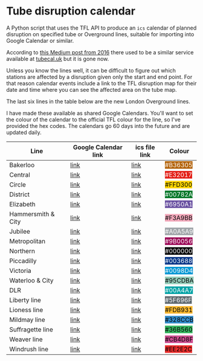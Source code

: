 # Tube disruption calendar

A Python script that uses the TFL API  to produce an `ics` calendar of planned disruption on specified tube or Overground lines, suitable for importing into Google Calendar or similar.

According to [this Medium post from 2016](https://medium.com/@ed.sparkes/a-tube-planned-works-calendar-91c7a483c3c4) there used to be a similar service available at [tubecal.uk](http://tubecal.uk/) but it is gone now.

Unless you know the lines well, it can be difficult to figure out which stations are affected by a disruption given only the start and end point. For that reason calendar events include a link to the TFL disruption map for their date and time where you can see the affected area on the tube map.

The last six lines in the table below are the new London Overground lines.

I have made these available as shared Google Calendars.  You'll want to set the colour of the calendar to the official TFL colour for the line, so I've provided the hex codes. The calendars go 60 days into the future and are updated daily.

| Line | Google Calendar link | ics file link | Colour |
|------|----------------------|---------------|--------|
|Bakerloo | [link](https://calendar.google.com/calendar/embed?src=gnt5g8brdnc7l9freu5r5vmclgededj1%40import.calendar.google.com&ctz=Europe%2FLondon) | [link](https://calendar.google.com/calendar/ical/gnt5g8brdnc7l9freu5r5vmclgededj1%40import.calendar.google.com/public/basic.ics) |<span style="background-color:#B36305;color:#FFFFFF">#B36305</span>|
|Central | [link](https://calendar.google.com/calendar/embed?src=o9r9dt6m652nqr692h8s63h26u0l2ed3%40import.calendar.google.com&ctz=Europe%2FLondon) | [link](https://calendar.google.com/calendar/ical/o9r9dt6m652nqr692h8s63h26u0l2ed3%40import.calendar.google.com/public/basic.ics) | <span style="background-color:#E32017;color:#FFFFFF">#E32017</span>|
|Circle | [link](https://calendar.google.com/calendar/embed?src=eqc1jb37bhmbcvg25q2ku851emh1jb66%40import.calendar.google.com&ctz=Europe%2FLondon) | [link](https://calendar.google.com/calendar/ical/eqc1jb37bhmbcvg25q2ku851emh1jb66%40import.calendar.google.com/public/basic.ics) | <span style="background-color:#FFD300;color:#000000">#FFD300</span>|
|District | [link](https://calendar.google.com/calendar/embed?src=n6a46kfeabira9l2ahq5366tl8ps5mu1%40import.calendar.google.com&ctz=Europe%2FLondon) | [link](https://calendar.google.com/calendar/ical/n6a46kfeabira9l2ahq5366tl8ps5mu1%40import.calendar.google.com/public/basic.ics) | <span style="background-color:#00782A;color:#FFFFFF">#00782A</span>|
|Elizabeth | [link](https://calendar.google.com/calendar/embed?src=29gkv9eni198cj8dvek57t48uk7sblvt%40import.calendar.google.com&ctz=Europe%2FLondon) | [link](https://calendar.google.com/calendar/ical/29gkv9eni198cj8dvek57t48uk7sblvt%40import.calendar.google.com/public/basic.ics) | <span style="background-color:#6950A1;color:#FFFFFF">#6950A1</span>|
|Hammersmith & City | [link](https://calendar.google.com/calendar/embed?src=cdq9mocgqdn6ck4892a6m2k7g16i9o4n%40import.calendar.google.com&ctz=Europe%2FLondon) | [link](https://calendar.google.com/calendar/ical/cdq9mocgqdn6ck4892a6m2k7g16i9o4n%40import.calendar.google.com/public/basic.ics) | <span style="background-color:#F3A9BB;color:#000000">#F3A9BB</span>|
|Jubilee | [link](https://calendar.google.com/calendar/embed?src=i5mbufo1cjhipv0km1uftebtbojl2oe6%40import.calendar.google.com&ctz=Europe%2FLondon) | [link](https://calendar.google.com/calendar/ical/i5mbufo1cjhipv0km1uftebtbojl2oe6%40import.calendar.google.com/public/basic.ics) | <span style="background-color:#A0A5A9;color:#FFFFFF">#A0A5A9</span>|
|Metropolitan | [link](https://calendar.google.com/calendar/embed?src=v5gvci2mlcsubqm2iljuk3de3u3b049f%40import.calendar.google.com&ctz=Europe%2FLondon) | [link](https://calendar.google.com/calendar/ical/v5gvci2mlcsubqm2iljuk3de3u3b049f%40import.calendar.google.com/public/basic.ics) | <span style="background-color:#9B0056;color:#FFFFFF">#9B0056</span>|
|Northern | [link](https://calendar.google.com/calendar/embed?src=eb2sfe0f1j2hl160ec0a79gr8os7t6nf%40import.calendar.google.com&ctz=Europe%2FLondon) | [link](https://calendar.google.com/calendar/ical/eb2sfe0f1j2hl160ec0a79gr8os7t6nf%40import.calendar.google.com/public/basic.ics) | <span style="background-color:#000000;color:#FFFFFF">#000000</span>|
|Piccadilly | [link](https://calendar.google.com/calendar/embed?src=sgcsqljtasaf8e9qcmr7d0d8isk5mhem%40import.calendar.google.com&ctz=Europe%2FLondon) | [link](https://calendar.google.com/calendar/ical/sgcsqljtasaf8e9qcmr7d0d8isk5mhem%40import.calendar.google.com/public/basic.ics) | <span style="background-color:#003688;color:#FFFFFF">#003688</span>|
|Victoria | [link](https://calendar.google.com/calendar/embed?src=mp5aaggh5ec57bks9q3bcgv860l9i54i%40import.calendar.google.com&ctz=Europe%2FLondon) | [link](https://calendar.google.com/calendar/ical/mp5aaggh5ec57bks9q3bcgv860l9i54i%40import.calendar.google.com/public/basic.ics) | <span style="background-color:#0098D4;color:#FFFFFF">#0098D4</span>|
|Waterloo & City | [link](https://calendar.google.com/calendar/embed?src=c2g9vtp4l001ojqc472om3vnini4f91i%40import.calendar.google.com&ctz=Europe%2FLondon) | [link](https://calendar.google.com/calendar/ical/c2g9vtp4l001ojqc472om3vnini4f91i%40import.calendar.google.com/public/basic.ics) | <span style="background-color:#95CDBA;color:#000000">#95CDBA</span>|
|DLR | [link](https://calendar.google.com/calendar/embed?src=6dqrlv848s6rgitrucnp93k672u4cg89%40import.calendar.google.com&ctz=Europe%2FLondon) | [link](https://calendar.google.com/calendar/ical/6dqrlv848s6rgitrucnp93k672u4cg89%40import.calendar.google.com/public/basic.ics) | <span style="background-color:#00A4A7;color:#FFFFFF">#00A4A7</span>|
|Liberty line | [link](https://calendar.google.com/calendar/embed?src=ki9qh757nlj6s2t6rcd8h1o46j4tr90d%40import.calendar.google.com&ctz=Europe%2FLondon) | [link](https://calendar.google.com/calendar/ical/ki9qh757nlj6s2t6rcd8h1o46j4tr90d%40import.calendar.google.com/public/basic.ics) | <span style="background-color:#5F696F;color:#FFFFFF">#5F696F</span>|
|Lioness line | [link](https://calendar.google.com/calendar/embed?src=lmj6qdm9h4ajfijpij7pqku470nei45i%40import.calendar.google.com&ctz=Europe%2FLondon) | [link](https://calendar.google.com/calendar/ical/lmj6qdm9h4ajfijpij7pqku470nei45i%40import.calendar.google.com/public/basic.ics) | <span style="background-color:#FDB931;color:#000000">#FDB931</span>|
|Mildmay line | [link](https://calendar.google.com/calendar/embed?src=9k135t4mtb0j0rr8j5ink7cl3dbpe37a%40import.calendar.google.com&ctz=Europe%2FLondon) | [link](https://calendar.google.com/calendar/ical/9k135t4mtb0j0rr8j5ink7cl3dbpe37a%40import.calendar.google.com/public/basic.ics) | <span style="background-color:#328CCB;color:#000000">#328CCB</span>|
|Suffragette line | [link](https://calendar.google.com/calendar/embed?src=a9cfg57q1640k4hut824fb9c3ik9iuc1%40import.calendar.google.com&ctz=Europe%2FLondon) | [link](https://calendar.google.com/calendar/ical/a9cfg57q1640k4hut824fb9c3ik9iuc1%40import.calendar.google.com/public/basic.ics) | <span style="background-color:#36B560;color:#000000">#36B560</span>|
|Weaver line | [link](https://calendar.google.com/calendar/embed?src=v0smp7ujbmrar3dt0gfesfm1te4hck95%40import.calendar.google.com&ctz=Europe%2FLondon) | [link](https://calendar.google.com/calendar/ical/v0smp7ujbmrar3dt0gfesfm1te4hck95%40import.calendar.google.com/public/basic.ics) | <span style="background-color:#CB4D8F;color:#000000">#CB4D8F</span>|
|Windrush line | [link](https://calendar.google.com/calendar/embed?src=4go37nui820t0qhm9shm01fcageoqjqr%40import.calendar.google.com&ctz=Europe%2FLondon) | [link](https://calendar.google.com/calendar/ical/4go37nui820t0qhm9shm01fcageoqjqr%40import.calendar.google.com/public/basic.ics) | <span style="background-color:#EE2E2C;color:#000000">#EE2E2C</span>|
